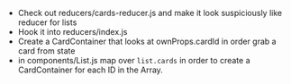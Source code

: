 * Check out reducers/cards-reducer.js and make it look suspiciously like reducer for lists
* Hook it into reducers/index.js
* Create a CardContainer that looks at ownProps.cardId in order grab a card from state
* in components/List.js map over `list.cards` in order to create a CardContainer for each ID in the Array.
